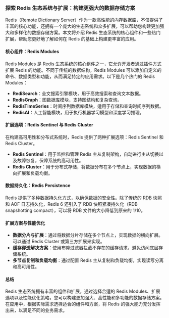 ### **探索 Redis 生态系统与扩展：构建更强大的数据存储方案**

Redis（Remote Dictionary Server）作为一款高性能的内存数据库，不仅提供了丰富的核心功能，还拥有一个庞大的生态系统和众多扩展，可以帮助您构建更加强大和多样化的数据存储方案。本文将介绍 Redis 生态系统的核心组件和一些热门扩展，帮助您更好地了解如何在 Redis 的基础上构建更丰富的应用。

#### **核心组件：Redis Modules**

Redis Modules 是 Redis 生态系统的核心组件之一，它允许开发者通过插件方式扩展 Redis 的功能。不同于传统的数据结构，Redis Modules 可以添加自定义的命令、数据类型和功能，从而满足特定的应用需求。以下是几个热门的 Redis Modules：

- **RediSearch**：全文搜索引擎模块，用于高效搜索和查询文本数据。
- **RedisGraph**：图数据库模块，支持图结构和复杂查询。
- **RedisTimeSeries**：时间序列数据库模块，适用于存储和查询时间序列数据。
- **RedisAI**：人工智能模块，用于执行机器学习模型和深度学习推理。

#### **扩展选项：Redis Sentinel 与 Redis Cluster**

在构建高可用性和分布式系统时，Redis 提供了两种扩展选项：Redis Sentinel 和 Redis Cluster。

- **Redis Sentinel**：用于监控和管理 Redis 主从复制架构，自动进行主从切换以及故障恢复，保障系统的高可用性。
- **Redis Cluster**：用于分布式存储，将数据分布在多个节点上，实现数据的横向扩展和负载均衡。

#### **数据持久化：Redis Persistence**

Redis 提供了多种数据持久化方式，以确保数据的安全性。除了传统的 RDB 快照和 AOF 日志持久化，Redis 6 还引入了 RDB 快照紧凑持久化（RDB snapshotting compact），可以将 RDB 文件的大小降低到原来的 1/10。

#### **扩展方案与性能优化**

- **数据分片与扩展**：通过将数据分片存储在多个节点上，实现数据的横向扩展。可以通过 Redis Cluster 或第三方扩展来实现。
- **缓存穿透解决方案**：使用布隆过滤器拦截不存在的缓存请求，避免访问底层存储系统。
- **多节点复制和负载均衡**：通过配置 Redis 主从复制和负载均衡，实现读写分离和高可用性。

#### **总结**

Redis 生态系统拥有丰富的组件和扩展，通过选择合适的 Redis Modules、扩展选项以及性能优化策略，您可以构建更加强大、高性能和多功能的数据存储方案。在应用中，根据实际需求选择适合的组件和方案，将 Redis 的强大能力充分发挥出来，以满足不同的业务需求。